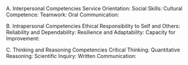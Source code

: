 A. Interpersonal Competencies 
Service Orientation: 
Social Skills: 
Cultural Competence: 
Teamwork: 
Oral Communication: 

B. Intrapersonal Competencies 
Ethical Responsibility to Self and Others: 
Reliability and Dependability: Resilience and Adaptability: 
Capacity for Improvement: 

C. Thinking and Reasoning Competencies Critical Thinking: Quantitative Reasoning: 
Scientific Inquiry: 
Written Communication: